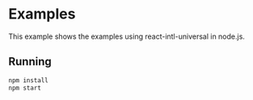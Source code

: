 # Examples
This example shows the examples using react-intl-universal in node.js.

## Running
```bash
npm install
npm start
```